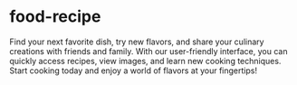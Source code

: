 # food-recipe

Find your next favorite dish, try new flavors, and share your culinary creations with friends and family. With our user-friendly interface, you can quickly access recipes, view images, and learn new cooking techniques. Start cooking today and enjoy a world of flavors at your fingertips!
 
